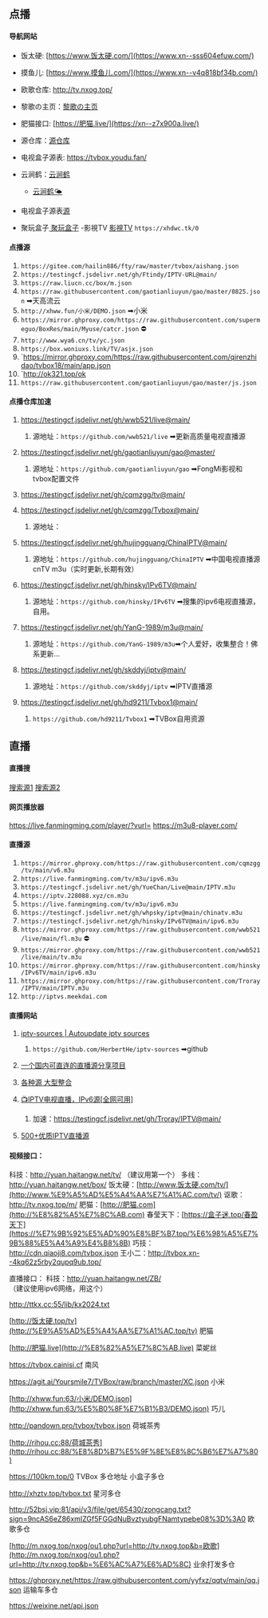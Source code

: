  ## 点播
 #### 导航网站
 * 饭太硬: [https://www.饭太硬.com/](https://www.xn--sss604efuw.com/)
 * 摸鱼儿: [https://www.摸鱼儿.com/](https://www.xn--v4q818bf34b.com/)
 * 欧歌仓库: http://tv.nxog.top/
 * 黎歌の主页：[黎歌の主页](https://lige.chat/)
 * 肥猫接口: [https://肥猫.live/](https://xn--z7x900a.live/)
 * 源仓库：[源仓库](https://www.yckceo.com/index/applist/tvbox.html)
 * 电视盒子源表: https://tvbox.youdu.fan/
 * 云涧鹤：[云涧鹤](https://flowus.cn/share/cb13f47f-f1fa-41d4-bcc6-e184bcc64f56)
   
   * [ 云涧鹤🌤️](https://www.i46.top/jsjc/29.html)
 * 电视盒子源表[源](https://cyuan.netlify.app/)
 * 聚玩盒子[ 聚玩盒子](https://www.juwanhezi.com/other/jsonlist)
   -影視TV [影視TV](https://xhdwc.tk/)
   `https://xhdwc.tk/0`
 
 #### 点播源
 1. `https://gitee.com/hailin886/fty/raw/master/tvbox/aishang.json`
 2. `https://testingcf.jsdelivr.net/gh/Ftindy/IPTV-URL@main/`
 3. `https://raw.liucn.cc/box/m.json`
 4. `https://raw.githubusercontent.com/gaotianliuyun/gao/master/0825.json`  ➡天高流云
 5. `http://xhww.fun/小米/DEMO.json`  ➡小米
 6. `https://mirror.ghproxy.com/https://raw.githubusercontent.com/supermeguo/BoxRes/main/Myuse/catcr.json` ⛔
 7. `http://www.wya6.cn/tv/yc.json`
 8. `https://box.woniuxs.link/TV/asjx.json`
 9. `https://mirror.ghproxy.com/https://raw.githubusercontent.com/qirenzhidao/tvbox18/main/app.json
 10. `http://ok321.top/ok
 11. `https://raw.githubusercontent.com/gaotianliuyun/gao/master/js.json `
 
 #### 点播仓库加速
 1. https://testingcf.jsdelivr.net/gh/wwb521/live@main/
    
    1. 源地址：`https://github.com/wwb521/live` ➡更新高质量电视直播源
 2. https://testingcf.jsdelivr.net/gh/gaotianliuyun/gao@master/
    
    1. 源地址：`https://github.com/gaotianliuyun/gao`  ➡FongMi影视和tvbox配置文件
 3. https://testingcf.jsdelivr.net/gh/cqmzgg/tv@main/
 4. https://testingcf.jsdelivr.net/gh/cqmzgg/Tvbox@main/
    
    1. 源地址：
 5. https://testingcf.jsdelivr.net/gh/hujingguang/ChinaIPTV@main/
    
    1. 源地址：`https://github.com/hujingguang/ChinaIPTV` ➡中国电视直播源 cnTV m3u（实时更新,长期有效）
 6. https://testingcf.jsdelivr.net/gh/hinsky/IPv6TV@main/
    
    1. 源地址：`https://github.com/hinsky/IPv6TV`  ➡搜集的ipv6电视直播源，自用。
 7. https://testingcf.jsdelivr.net/gh/YanG-1989/m3u@main/
    
    1. 源地址：`https://github.com/YanG-1989/m3u`➡个人爱好，收集整合！佛系更新…
 8. https://testingcf.jsdelivr.net/gh/skddyj/iptv@main/
    
    1. 源地址：`https://github.com/skddyj/iptv` ➡IPTV直播源
 9. https://testingcf.jsdelivr.net/gh/hd9211/Tvbox1@main/
    
    1. `https://github.com/hd9211/Tvbox1` ➡TVBox自用资源
 
 ## 直播
 #### 直播搜
 [搜索源1](http://tonkiang.us/) [搜索源2](https://www.foodieguide.com/iptvsearch)
 
 #### 网页播放器
 https://live.fanmingming.com/player/?vurl= https://m3u8-player.com/
 
 #### 直播源
 1. `https://mirror.ghproxy.com/https://raw.githubusercontent.com/cqmzgg/tv/main/v6.m3u`
 2. `https://live.fanmingming.com/tv/m3u/ipv6.m3u `
 3. `https://testingcf.jsdelivr.net/gh/YueChan/Live@main/IPTV.m3u`
 4. `https://iptv.228088.xyz/cn.m3u`
 5. `https://live.fanmingming.com/tv/m3u/ipv6.m3u`
 6. `https://testingcf.jsdelivr.net/gh/whpsky/iptv@main/chinatv.m3u`
 7. `https://testingcf.jsdelivr.net/gh/hinsky/IPv6TV@main/ipv6.m3u`
 8. `https://mirror.ghproxy.com/https://raw.githubusercontent.com/wwb521/live/main/fl.m3u`  ⛔
 9. `https://mirror.ghproxy.com/https://raw.githubusercontent.com/wwb521/live/main/tv.m3u`
 10. `https://mirror.ghproxy.com/https://raw.githubusercontent.com/hinsky/IPv6TV/main/ipv6.m3u`
 11. `https://mirror.ghproxy.com/https://raw.githubusercontent.com/Troray/IPTV/main/IPTV.m3u`
 12. `http://iptvs.meekdai.com`
 
 #### 直播网站
 1. [iptv-sources | Autoupdate iptv sources](https://m3u.ibert.me/)
    
    1. `https://github.com/HerbertHe/iptv-sources` ➡github
 2. [一个国内可直连的直播源分享项目](https://live.zhoujie218.top/)
 3. [各种源 大型整合](https://zgq-inc.github.io/source/)
 4. [📺IPTV电视直播，IPv6源[全网可用]](https://github.com/Troray/IPTV)
    
    1. 加速：https://testingcf.jsdelivr.net/gh/Troray/IPTV@main/
 5. [500+优质IPTV直播源 ](https://www.upx8.com/4005)
 
 #### 视频接口：
 科技：http://yuan.haitangw.net/tv/ （建议用第一个） 多线：http://yuan.haitangw.net/box/ 饭太硬：[http://www.饭太硬.com/tv/](http://www.%E9%A5%AD%E5%A4%AA%E7%A1%AC.com/tv/) 讴歌：http://tv.nxog.top/m/ 肥猫：[http://肥猫.com](http://%E8%82%A5%E7%8C%AB.com) 春莹天下：[https://盒子迷.top/春盈天下](https://%E7%9B%92%E5%AD%90%E8%BF%B7.top/%E6%98%A5%E7%9B%88%E5%A4%A9%E4%B8%8B) 巧技：http://cdn.qiaoji8.com/tvbox.json 王小二：http://tvbox.xn--4kq62z5rby2qupq9ub.top/
 
 直播接口： 科技：http://yuan.haitangw.net/ZB/ （建议使用ipv6网络，用这个）
 
 http://ttkx.cc:55/lib/kx2024.txt
 
 [http://饭太硬.top/tv](http://%E9%A5%AD%E5%A4%AA%E7%A1%AC.top/tv) 肥猫
 
 [http://肥猫.live](http://%E8%82%A5%E7%8C%AB.live) 菜妮丝
 
 https://tvbox.cainisi.cf 南风
 
 https://agit.ai/Yoursmile7/TVBox/raw/branch/master/XC.json 小米
 
 [http://xhww.fun:63/小米/DEMO.json](http://xhww.fun:63/%E5%B0%8F%E7%B1%B3/DEMO.json) 巧儿
 
 http://pandown.pro/tvbox/tvbox.json 荷城茶秀
 
 [http://rihou.cc:88/荷城茶秀](http://rihou.cc:88/%E8%8D%B7%E5%9F%8E%E8%8C%B6%E7%A7%80)
 
 https://100km.top/0 TVBox 多仓地址 小盒子多仓
 
 http://xhztv.top/tvbox.txt 星河多仓
 
 http://52bsj.vip:81/api/v3/file/get/65430/zongcang.txt?sign=9ncAS6eZ86xmIZGf5FGGdNuBvztyubgFNamtypebe08%3D%3A0 欧歌多仓
 
 [http://m.nxog.top/nxog/ou1.php?url=http://tv.nxog.top&b=欧歌](http://m.nxog.top/nxog/ou1.php?url=http://tv.nxog.top&b=%E6%AC%A7%E6%AD%8C) 业余打发多仓
 
 https://ghproxy.net/https://raw.githubusercontent.com/yyfxz/qqtv/main/qq.json 运输车多仓
 
 https://weixine.net/api.json

